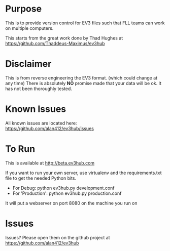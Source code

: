 # Purpose
This is to provide version control for EV3 files such that FLL teams can work on multiple computers.

This starts from the great work done by Thad Hughes at https://github.com/Thaddeus-Maximus/ev3hub

# Disclaimer 
This is from reverse engineering the EV3 format.  (which could change at any time)
There is absolutely **NO** promise made that your data will be ok.   It has not been thoroughly tested.

# Known Issues 
All known issues are located here:
https://github.com/alan412/ev3hub/issues

# To Run
This is available at http://beta.ev3hub.com

If you want to run your own server, use virtualenv and the requirements.txt file to get the needed Python bits.

* For Debug: python ev3hub.py development.conf   
* For 'Production': python ev3hub.py production.conf

It will put a webserver on port 8080 on the machine you run on
 
# Issues
Issues?  Please open them on the github project at https://github.com/alan412/ev3hub 

